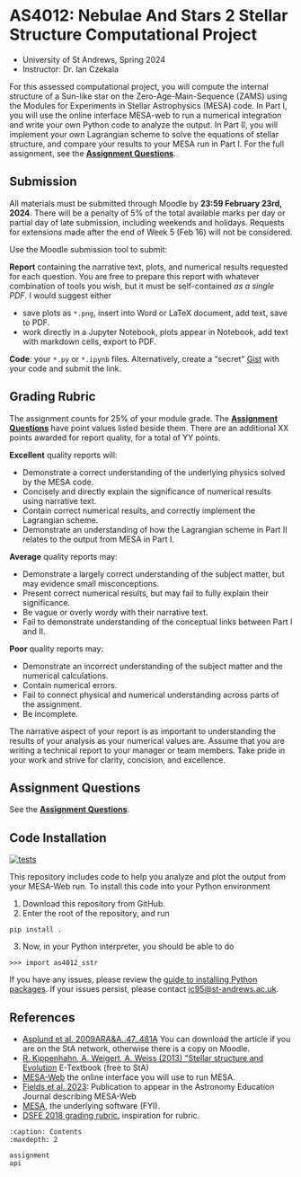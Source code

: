 # AS4012: Nebulae And Stars 2 Stellar Structure Computational Project
* University of St Andrews, Spring 2024
* Instructor: Dr. Ian Czekala

For this assessed computational project, you will compute the internal structure of a Sun-like star on the Zero-Age-Main-Sequence (ZAMS) using the Modules for Experiments in Stellar Astrophysics (MESA) code. In Part I, you will use the online interface MESA-web to run a numerical integration and write your own Python code to analyze the output. In Part II, you will implement your own Lagrangian scheme to solve the equations of stellar structure, and compare your results to your MESA run in Part I. For the full assignment, see the [**Assignment Questions**](doc/assignment.md).

## Submission

All materials must be submitted through Moodle by **23:59 February 23rd, 2024**. There will be a penalty of 5% of the total available marks per day or partial day of late submission, including weekends and holidays. Requests for extensions made after the end of Week 5 (Feb 16) will not be considered.

Use the Moodle submission tool to submit:

**Report** containing the narrative text, plots, and numerical results requested for each question. You are free to prepare this report with whatever combination of tools you wish, but it must be self-contained *as a single PDF*. I would suggest either
* save plots as `*.png`, insert into Word or LaTeX document, add text, save to PDF.
* work directly in a Jupyter Notebook, plots appear in Notebook, add text with markdown cells, export to PDF.

**Code**: your `*.py` or `*.ipynb` files. Alternatively, create a "secret" [Gist](https://gist.github.com/) with your code and submit the link.

## Grading Rubric
The assignment counts for 25% of your module grade. The [**Assignment Questions**](doc/assignment.md) have point values listed beside them. There are an additional XX points awarded for report quality, for a total of YY points.

**Excellent** quality reports will:
* Demonstrate a correct understanding of the underlying physics solved by the MESA code.
* Concisely and directly explain the significance of numerical results using narrative text.
* Contain correct numerical results, and correctly implement the Lagrangian scheme.
* Demonstrate an understanding of how the Lagrangian scheme in Part II relates to the output from MESA in Part I.

**Average** quality reports may:
* Demonstrate a largely correct understanding of the subject matter, but may evidence small misconceptions.
* Present correct numerical results, but may fail to fully explain their significance.
* Be vague or overly wordy with their narrative text.
* Fail to demonstrate understanding of the conceptual links between Part I and II.

**Poor** quality reports may:
* Demonstrate an incorrect understanding of the subject matter and the numerical calculations.
* Contain numerical errors.
* Fail to connect physical and numerical understanding across parts of the assignment.
* Be incomplete.

The narrative aspect of your report is as important to understanding the results of your analysis as your numerical values are. Assume that you are writing a technical report to your manager or team members. Take pride in your work and strive for clarity, concision, and excellence.


## Assignment Questions

See the [**Assignment Questions**](doc/assignment.md).

## Code Installation

[![tests](https://github.com/iancze/AS4012-MESA/actions/workflows/tests.yml/badge.svg)](https://github.com/iancze/AS4012-MESA/actions/workflows/tests.yml)

This repository includes code to help you analyze and plot the output from your MESA-Web run. To install this code into your Python environment

1. Download this repository from GitHub.
2. Enter the root of the repository, and run 
```
pip install .
```
3. Now, in your Python interpreter, you should be able to do
```
>>> import as4012_sstr
```
If you have any issues, please review the [guide to installing Python packages](https://packaging.python.org/en/latest/tutorials/installing-packages/). If your issues persist, please contact <ic95@st-andrews.ac.uk>.

## References

* [Asplund et al. 2009ARA&A..47..481A](https://ui.adsabs.harvard.edu/abs/2009ARA%26A..47..481A/abstract) You can download the article if you are on the StA network, otherwise there is a copy on Moodle.  
* [R. Kippenhahn, A. Weigert, A. Weiss (2013) "Stellar structure and Evolution](https://sta.rl.talis.com/link?url=https%3A%2F%2Fdoi-org.ezproxy.st-andrews.ac.uk%2F10.1007%2F978-3-642-30304-3&sig=fdcd1071b225a1cf90b44eda5279280c95987ab43c127ec62127524cf667c523) E-Textbook (free to StA)
* [MESA-Web](http://user.astro.wisc.edu/~townsend/static.php?ref=mesa-web) the online interface you will use to run MESA.
* [Fields et al. 2023](https://ui.adsabs.harvard.edu/abs/2023arXiv230915930F/abstract): Publication to appear in the Astronomy Education Journal describing MESA-Web
* [MESA](https://docs.mesastar.org/en/release-r23.05.1/), the underlying software (FYI).
* [DSFE 2018 grading rubric](https://matthew-brett.github.io/dsfe/projects/rubric), inspiration for rubric.


```{toctree}
:caption: Contents
:maxdepth: 2

assignment
api
```
